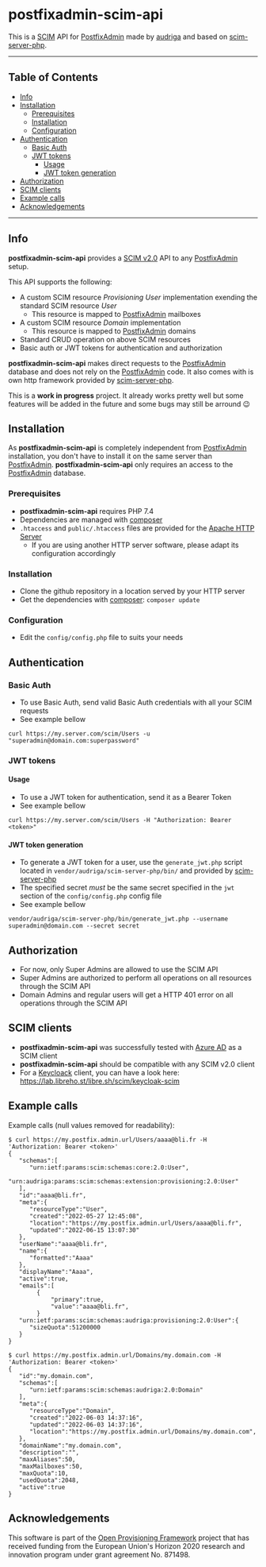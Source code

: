 # postfixadmin-scim-api

This is a [SCIM](http://www.simplecloud.info/) API for [PostfixAdmin](https://github.com/postfixadmin/postfixadmin) made by [audriga](https://www.audriga.com) and based on [scim-server-php](https://github.com/audriga/scim-server-php).

---

## Table of Contents

* [Info](#info)
* [Installation](#installation)
    * [Prerequisites](#prerequisites)
    * [Installation](#installation-1)
    * [Configuration](#configuration)
* [Authentication](#authentication)
    * [Basic Auth](#basic-auth)
    * [JWT tokens](#jwt-tokens)
        * [Usage](#usage)
        * [JWT token generation](#jwt-token-generation)
* [Authorization](#authorization)
* [SCIM clients](#scim-clients)
* [Example calls](#example-calls)
* [Acknowledgements](#acknowledgements)

---

## Info

**postfixadmin-scim-api** provides a [SCIM v2.0](https://datatracker.ietf.org/wg/scim/documents/) API to any [PostfixAdmin](https://github.com/postfixadmin/postfixadmin) setup. 

This API supports the following:

* A custom SCIM resource *Provisioning User* implementation exending the standard SCIM resource *User*
    * This resource is mapped to [PostfixAdmin](https://github.com/postfixadmin/postfixadmin) mailboxes
* A custom SCIM resource *Domain* implementation
    * This resource is mapped to [PostfixAdmin](https://github.com/postfixadmin/postfixadmin) domains
* Standard CRUD operation on above SCIM resources
* Basic auth or JWT tokens for authentication and authorization

**postfixadmin-scim-api** makes direct requests to the [PostfixAdmin](https://github.com/postfixadmin/postfixadmin) database and does not rely on the [PostfixAdmin](https://github.com/postfixadmin/postfixadmin) code. It also comes with is own http framework provided by [scim-server-php](https://github.com/audriga/scim-server-php).

This is a **work in progress** project. It already works pretty well but some features will be added in the future and some bugs may still be arround 😉

## Installation

As **postfixadmin-scim-api** is completely independent from [PostfixAdmin](https://github.com/postfixadmin/postfixadmin) installation, you don't have to install it on the same server than [PostfixAdmin](https://github.com/postfixadmin/postfixadmin). **postfixadmin-scim-api** only requires an access to the [PostfixAdmin](https://github.com/postfixadmin/postfixadmin) database.

### Prerequisites
* **postfixadmin-scim-api** requires PHP 7.4
* Dependencies are managed with [composer](https://getcomposer.org/)
* `.htaccess` and `public/.htaccess` files are provided for the [Apache HTTP Server](https://httpd.apache.org/)
    * If you are using another HTTP server software, please adapt its configuration accordingly

### Installation
* Clone the github repository in a location served by your HTTP server
* Get the dependencies with [composer](https://getcomposer.org/): `composer update`

### Configuration
* Edit the `config/config.php` file to suits your needs

## Authentication

### Basic Auth

* To use Basic Auth, send valid Basic Auth credentials with all your SCIM requests
* See example bellow

```
curl https://my.server.com/scim/Users -u "superadmin@domain.com:superpassword"
```

### JWT tokens

#### Usage

* To use a JWT token for authentication, send it as a Bearer Token 
* See example bellow

```
curl https://my.server.com/scim/Users -H "Authorization: Bearer <token>"
```

#### JWT token generation

* To generate a JWT token for a user, use the `generate_jwt.php` script located in `vendor/audriga/scim-server-php/bin/` and provided by [scim-server-php](https://github.com/audriga/scim-server-php)
* The specified secret *must* be the same secret specified in the `jwt` section of the `config/config.php` config file
* See example bellow

```
vendor/audriga/scim-server-php/bin/generate_jwt.php --username superadmin@domain.com --secret secret
```

## Authorization

* For now, only Super Admins are allowed to use the SCIM API
* Super Admins are authorized to perform all operations on all resources through the SCIM API 
* Domain Admins and regular users will get a HTTP 401 error on all operations through the SCIM API

## SCIM clients

* **postfixadmin-scim-api** was successfully tested with [Azure AD](https://learn.microsoft.com/en-us/azure/active-directory/fundamentals/sync-scim) as a SCIM client
* **postfixadmin-scim-api** should be compatible with any SCIM v2.0 client
* For a [Keycloack](https://www.keycloak.org/) client, you can have a look here: https://lab.libreho.st/libre.sh/scim/keycloak-scim

## Example calls

Example calls (null values removed for readability):

```
$ curl https://my.postfix.admin.url/Users/aaaa@bli.fr -H 'Authorization: Bearer <token>'
{
   "schemas":[
      "urn:ietf:params:scim:schemas:core:2.0:User",
      "urn:audriga:params:scim:schemas:extension:provisioning:2.0:User"
   ],
   "id":"aaaa@bli.fr",
   "meta":{
      "resourceType":"User",
      "created":"2022-05-27 12:45:08",
      "location":"https://my.postfix.admin.url/Users/aaaa@bli.fr",
      "updated":"2022-06-15 13:07:30"
   },
   "userName":"aaaa@bli.fr",
   "name":{
      "formatted":"Aaaa"
   },
   "displayName":"Aaaa",
   "active":true,
   "emails":[
        {
            "primary":true,
            "value":"aaaa@bli.fr",
        }
   "urn:ietf:params:scim:schemas:audriga:provisioning:2.0:User":{
      "sizeQuota":51200000
   }
}

$ curl https://my.postfix.admin.url/Domains/my.domain.com -H 'Authorization: Bearer <token>'
{
   "id":"my.domain.com",
   "schemas":[
      "urn:ietf:params:scim:schemas:audriga:2.0:Domain"
   ],
   "meta":{
      "resourceType":"Domain",
      "created":"2022-06-03 14:37:16",
      "updated":"2022-06-03 14:37:16",
      "location":"https://my.postfix.admin.url/Domains/my.domain.com",
   },
   "domainName":"my.domain.com",
   "description":"",
   "maxAliases":50,
   "maxMailboxes":50,
   "maxQuota":10,
   "usedQuota":2048,
   "active":true
}
```

## Acknowledgements

This software is part of the [Open Provisioning Framework](https://www.audriga.com/en/User_provisioning/Open_Provisioning_Framework) project that has received funding from the European Union's Horizon 2020 research and innovation program under grant agreement No. 871498.